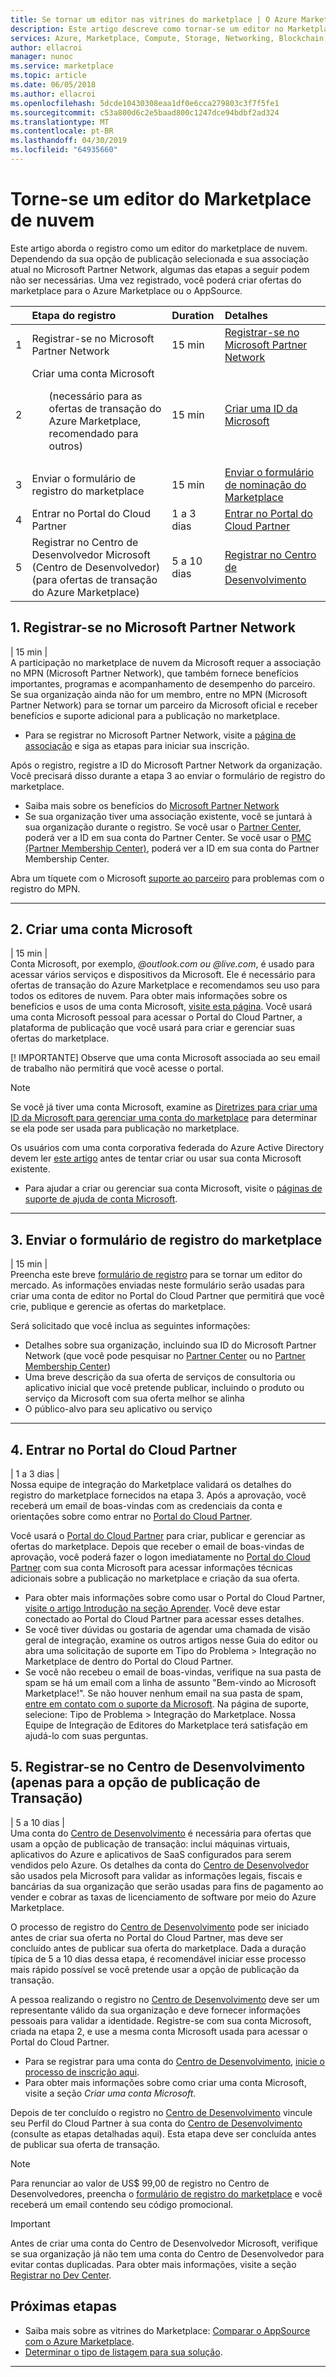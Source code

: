 ```yaml
---
title: Se tornar um editor nas vitrines do marketplace | O Azure Marketplace
description: Este artigo descreve como tornar-se um editor no Marketplace.
services: Azure, Marketplace, Compute, Storage, Networking, Blockchain, Security
author: ellacroi
manager: nunoc
ms.service: marketplace
ms.topic: article
ms.date: 06/05/2018
ms.author: ellacroi
ms.openlocfilehash: 5dcde10430308eaa1df0e6cca279803c3f7f5fe1
ms.sourcegitcommit: c53a800d6c2e5baad800c1247dce94bdbf2ad324
ms.translationtype: MT
ms.contentlocale: pt-BR
ms.lasthandoff: 04/30/2019
ms.locfileid: "64935660"
---
```

# <a name="become-a-cloud-marketplace-publisher"></a>Torne-se um editor do Marketplace de nuvem

Este artigo aborda o registro como um editor do marketplace de nuvem. Dependendo da sua opção de publicação selecionada e sua associação atual no Microsoft Partner Network, algumas das etapas a seguir podem não ser necessárias. Uma vez registrado, você poderá criar ofertas do marketplace para o Azure Marketplace ou o AppSource.


|  | Etapa do registro | Duration | Detalhes |  
|:--- |:--- |:--- |:--- |  
| 1 | Registrar-se no Microsoft Partner Network | 15 min | [Registrar-se no Microsoft Partner Network](https://docs.microsoft.com/azure/marketplace/become-publisher#1-register-in-microsoft-partner-network) |  
| 2 | Criar uma conta Microsoft <ul>(necessário para as ofertas de transação do Azure Marketplace, recomendado para outros)</ul> | 15 min | [Criar uma ID da Microsoft](https://docs.microsoft.com/azure/marketplace/become-publisher#2-create-a-microsoft-account) |  
| 3 | Enviar o formulário de registro do marketplace | 15 min | [Enviar o formulário de nominação do Marketplace](https://docs.microsoft.com/azure/marketplace/become-publisher#3-submit-the-marketplace-registration-form) |  
| 4 |  Entrar no Portal do Cloud Partner | 1 a 3 dias | [Entrar no Portal do Cloud Partner](https://docs.microsoft.com/azure/marketplace/become-publisher#4-sign-into-cloud-partner-portal) |  
| 5 | Registrar no Centro de Desenvolvedor Microsoft (Centro de Desenvolvedor) (para ofertas de transação do Azure Marketplace) | 5 a 10 dias | [Registrar no Centro de Desenvolvimento](https://docs.microsoft.com/azure/marketplace/become-publisher#5-register-in-dev-center-for-transact-publishing-option-only) |  


## <a name="1-register-in-microsoft-partner-network"></a>1. Registrar-se no Microsoft Partner Network  
| 15 min |  
A participação no marketplace de nuvem da Microsoft requer a associação no MPN (Microsoft Partner Network), que também fornece benefícios importantes, programas e acompanhamento de desempenho do parceiro. Se sua organização ainda não for um membro, entre no MPN (Microsoft Partner Network) para se tornar um parceiro da Microsoft oficial e receber benefícios e suporte adicional para a publicação no marketplace. 

*   Para se registrar no Microsoft Partner Network, visite a [página de associação](https://partner.microsoft.com/membership) e siga as etapas para iniciar sua inscrição.  

Após o registro, registre a ID do Microsoft Partner Network da organização. Você precisará disso durante a etapa 3 ao enviar o formulário de registro do marketplace.
*   Saiba mais sobre os benefícios do [Microsoft Partner Network](https://partner.microsoft.com/commercial)
*   Se sua organização tiver uma associação existente, você se juntará à sua organização durante o registro. Se você usar o [Partner Center](https://partnercenter.microsoft.com/partner/home), poderá ver a ID em sua conta do Partner Center. Se você usar o [PMC (Partner Membership Center)](https://partners.microsoft.com/partnerprogram/PartnerMembershipCenter.aspx), poderá ver a ID em sua conta do Partner Membership Center. 

Abra um tíquete com o Microsoft [suporte ao parceiro](https://partner.microsoft.com/support) para problemas com o registro do MPN.

---

## <a name="2-create-a-microsoft-account"></a>2. Criar uma conta Microsoft  
| 15 min |  
Conta Microsoft, por exemplo,  *\@outlook.com ou \@live.com*, é usado para acessar vários serviços e dispositivos da Microsoft. Ele é necessário para ofertas de transação do Azure Marketplace e recomendamos seu uso para todos os editores de nuvem. Para obter mais informações sobre os benefícios e usos de uma conta Microsoft, [visite esta página](https://account.microsoft.com/account/). Você usará uma conta Microsoft pessoal para acessar o Portal do Cloud Partner, a plataforma de publicação que você usará para criar e gerenciar suas ofertas do marketplace. 

[! IMPORTANTE] Observe que uma conta Microsoft associada ao seu email de trabalho não permitirá que você acesse o portal.

> [!Note]
> Se você já tiver uma conta Microsoft, examine as [Diretrizes para criar uma ID da Microsoft para gerenciar uma conta do marketplace](https://docs.microsoft.com/azure/marketplace/guidelines#guidelines-for-creating-a-microsoft-id-to-manage-a-marketplace-account) para determinar se ela pode ser usada para publicação no marketplace. 
> 
> Os usuários com uma conta corporativa federada do Azure Active Directory devem ler [este artigo](https://docs.microsoft.com/azure/marketplace/guidelines#issue-microsoft-id-in-an-azure-ad-federated-domain) antes de tentar criar ou usar sua conta Microsoft existente.

*   Para ajudar a criar ou gerenciar sua conta Microsoft, visite o [páginas de suporte de ajuda de conta Microsoft](https://support.microsoft.com/products/microsoft-account?category=manage-account).


---

## <a name="3-submit-the-marketplace-registration-form"></a>3. Enviar o formulário de registro do marketplace  
| 15 min |  
Preencha este breve [formulário de registro](https://azuremarketplace.microsoft.com/sell/signup) para se tornar um editor do mercado. As informações enviadas neste formulário serão usadas para criar uma conta de editor no Portal do Cloud Partner que permitirá que você crie, publique e gerencie as ofertas do marketplace.

Será solicitado que você inclua as seguintes informações:
*   Detalhes sobre sua organização, incluindo sua ID do Microsoft Partner Network (que você pode pesquisar no [Partner Center](https://partnercenter.microsoft.com/partner/home) ou no [Partner Membership Center](https://partners.microsoft.com/partnerprogram/PartnerMembershipCenter.aspx))
*   Uma breve descrição da sua oferta de serviços de consultoria ou aplicativo inicial que você pretende publicar, incluindo o produto ou serviço da Microsoft com sua oferta melhor se alinha
*   O público-alvo para seu aplicativo ou serviço 

---
## <a name="4-sign-into-cloud-partner-portal"></a>4. Entrar no Portal do Cloud Partner
| 1 a 3 dias | <br>
Nossa equipe de integração do Marketplace validará os detalhes do registro do marketplace fornecidos na etapa 3. Após a aprovação, você receberá um email de boas-vindas com as credenciais da conta e orientações sobre como entrar no [Portal do Cloud Partner](https://cloudpartner.azure.com).

Você usará o [Portal do Cloud Partner](https://cloudpartner.azure.com) para criar, publicar e gerenciar as ofertas do marketplace. Depois que receber o email de boas-vindas de aprovação, você poderá fazer o logon imediatamente no [Portal do Cloud Partner](https://cloudpartner.azure.com) com sua conta Microsoft para acessar informações técnicas adicionais sobre a publicação no marketplace e criação da sua oferta. 
*   Para obter mais informações sobre como usar o Portal do Cloud Partner, [visite o artigo Introdução na seção Aprender](https://docs.microsoft.com/azure/marketplace/cloud-partner-portal-orig/cloud-partner-portal-getting-started-with-the-cloud-partner-portal). Você deve estar conectado ao Portal do Cloud Partner para acessar esses detalhes.
*   Se você tiver dúvidas ou gostaria de agendar uma chamada de visão geral de integração, examine os outros artigos nesse Guia do editor ou abra uma solicitação de suporte em Tipo do Problema > Integração no Marketplace de dentro do Portal do Cloud Partner.
*   Se você não recebeu o email de boas-vindas, verifique na sua pasta de spam se há um email com a linha de assunto "Bem-vindo ao Microsoft Marketplace!". Se não houver nenhum email na sua pasta de spam, [entre em contato com o suporte da Microsoft](https://support.microsoft.com/getsupport?wf=0&tenant=classiccommercial&oaspworkflow=start_1.0.0.0&locale=&supportregion=&pesid=16230&forceorigin=esmc&ccsid=636595105151894820). Na página de suporte, selecione: Tipo de Problema > Integração do Marketplace.  Nossa Equipe de Integração de Editores do Marketplace terá satisfação em ajudá-lo com suas perguntas. 


## <a name="5-register-in-dev-center-for-transact-publishing-option-only"></a>5. Registrar-se no Centro de Desenvolvimento (apenas para a opção de publicação de Transação) 
| 5 a 10 dias |  
Uma conta do [Centro de Desenvolvimento](https://developer.microsoft.com/store/register) é necessária para ofertas que usam a opção de publicação de transação: inclui máquinas virtuais, aplicativos do Azure e aplicativos de SaaS configurados para serem vendidos pelo Azure. Os detalhes da conta do [Centro de Desenvolvedor](https://developer.microsoft.com/store/register) são usados pela Microsoft para validar as informações legais, fiscais e bancárias da sua organização que serão usadas para fins de pagamento ao vender e cobrar as taxas de licenciamento de software por meio do Azure Marketplace. 

O processo de registro do [Centro de Desenvolvimento](https://developer.microsoft.com/store/register) pode ser iniciado antes de criar sua oferta no Portal do Cloud Partner, mas deve ser concluído antes de publicar sua oferta do marketplace. Dada a duração típica de 5 a 10 dias dessa etapa, é recomendável iniciar esse processo mais rápido possível se você pretende usar a opção de publicação da transação. 

A pessoa realizando o registro no [Centro de Desenvolvimento](https://developer.microsoft.com/store/register) deve ser um representante válido da sua organização e deve fornecer informações pessoais para validar a identidade. Registre-se com sua conta Microsoft, criada na etapa 2, e use a mesma conta Microsoft usada para acessar o Portal do Cloud Partner.

*   Para se registrar para uma conta do [Centro de Desenvolvimento](https://developer.microsoft.com/store/register), [inicie o processo de inscrição aqui](https://developer.microsoft.com/store/register).
*   Para obter mais informações sobre como criar uma conta Microsoft, visite a seção *Criar uma conta Microsoft*.
 
Depois de ter concluído o registro no [Centro de Desenvolvimento](https://developer.microsoft.com/store/register) vincule seu Perfil do Cloud Partner à sua conta do [Centro de Desenvolvimento](https://developer.microsoft.com/store/register) (consulte as etapas detalhadas aqui). Esta etapa deve ser concluída antes de publicar sua oferta de transação. 

>[!Note]
>Para renunciar ao valor de US$ 99,00 de registro no Centro de Desenvolvedores, preencha o [formulário de registro do marketplace](https://azuremarketplace.microsoft.com/sell/signup) e você receberá um email contendo seu código promocional. 

>[!Important]
>Antes de criar uma conta do Centro de Desenvolvedor Microsoft, verifique se sua organização já não tem uma conta do Centro de Desenvolvedor para evitar contas duplicadas. Para obter mais informações, visite a seção [Registrar no Dev Center](https://docs.microsoft.com/azure/marketplace/register-dev-center).


## <a name="next-steps"></a>Próximas etapas
* Saiba mais sobre as vitrines do Marketplace: [Comparar o AppSource com o Azure Marketplace](https://docs.microsoft.com/azure/marketplace/comparing-appsource-azure-marketplace).
*   [Determinar o tipo de listagem para sua solução](https://docs.microsoft.com/azure/marketplace/determine-your-listing-type).

 
---
